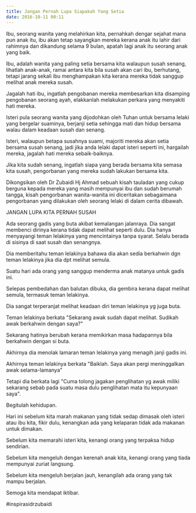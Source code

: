 ```yaml
---
title: Jangan Pernah Lupa Siapakah Yang Setia
date: 2016-10-11 00:11
---
```

Ibu, seorang wanita yang melahirkan kita, pernahkah dengar sejahat mana pun anak itu, ibu akan tetap sayangkan mereka kerana anak itu lahir dari rahimnya dan dikandung selama 9 bulan, apatah lagi anak itu seorang anak yang baik.

Ibu, adalah wanita yang paling setia bersama kita walaupun susah senang, lihatlah anak-anak, ramai antara kita bila susah akan cari ibu, berhutang, tetapi jarang sekali ibu menghampakan kita kerana mereka tidak sanggup melihat anak mereka susah.

Jagalah hati ibu, ingatlah pengobanan mereka membesarkan kita disamping pengobanan seorang ayah, elakkanlah melakukan perkara yang menyakiti hati mereka.

Isteri pula seorang wanita yang dijodohkan oleh Tuhan untuk bersama lelaki yang bergelar suaminya, berjanji setia sehingga mati dan hidup bersama walau dalam keadaan susah dan senang.

Isteri, walaupun betapa susahnya suami, majoriti mereka akan setia bersama susah senang, jadi jika anda lelaki dapat isteri seperti ini, hargailah mereka, jagalah hati mereka sebaik-baiknya.

Jika kita sudah senang, ingatlah siapa yang berada bersama kita semasa kita susah, pengorbanan yang mereka sudah lakukan bersama kita.

Dikongsikan oleh Dr Zubaidi Hj Ahmad sebuah kisah tauladan yang cukup berguna kepada mereka yang masih mempunyai ibu dan sudah berumah tangga, kisah pengorbanan wanita-wanita ini diceritakan sebagaimana pengorbanan yang dilakukan oleh seorang lelaki di dalam cerita dibawah.

JANGAN LUPA KITA PERNAH SUSAH

Ada seorang gadis yang buta akibat kemalangan jalanraya. Dia sangat membenci dirinya kerana tidak dapat melihat seperti dulu. Dia hanya menyayangi teman lelakinya yang mencintainya tanpa syarat. Selalu berada di sisinya di saat susah dan senangnya.

Dia memberitahu teman lelakinya bahawa dia akan sedia berkahwin dgn teman lelakinya jika dia dpt melihat semula.

Suatu hari ada orang yang sanggup menderma anak matanya untuk gadis ini.

Selepas pembedahan dan balutan dibuka, dia gembira kerana dapat melihat semula, termasuk teman lelakinya.

Dia sangat terperanjat melihat keadaan diri teman lelakinya yg juga buta.

Teman lelakinya berkata "Sekarang awak sudah dapat melihat. Sudikah awak berkahwin dengan saya?"

Sekarang hatinya berubah kerana memikirkan masa hadapannya bila berkahwin dengan si buta.

Akhirnya dia menolak lamaran teman lelakinya yang menagih janji gadis ini.

Akhirnya teman lelakinya berkata "Baiklah. Saya akan pergi meninggalkan awak selama-lamanya"

Tetapi dia berkata lagi "Cuma tolong jagakan penglihatan yg awak miliki sekarang sebab pada suatu masa dulu penglihatan mata itu kepunyaan saya".

Begitulah kehidupan.

Hari ini sebelum kita marah makanan yang tidak sedap dimasak oleh isteri atau ibu kita, fikir dulu, kenangkan ada yang kelaparan tidak ada makanan untuk dimakan.

Sebelum kita memarahi isteri kita, kenangi orang yang terpaksa hidup sendirian.

Sebelum kita mengeluh dengan kerenah anak kita, kenangi orang yang tiada mempunyai zuriat langsung.

Sebelum kita mengeluh berjalan jauh, kenangilah ada orang yang tak mampu berjalan.

Semoga kita mendapat iktibar.

#inspirasidrzubaidi
